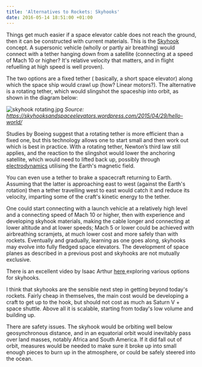 ```yaml
---
title: 'Alternatives to Rockets: Skyhooks'
date: 2016-05-14 18:51:00 +01:00
---
```


Things get much easier if a space elevator cable does not reach the ground, then it can be constructed with current materials. This is the [Skyhook](https://en.wikipedia.org/wiki/Skyhook_(structure)) concept. A supersonic vehicle (wholly or partly air breathing) would connect with a tether hanging down from a satellite  (connecting at a speed of Mach 10 or higher? It's relative velocity that matters, and in flight refuelling at high speed is well proven).

The two options are a fixed tether ( basically, a short space elevator) along which the space ship would crawl up (how? Linear motors?). The alternative is a rotating tether, which would slingshot the spaceship into orbit, as shown in the diagram below:

![skyhook rotating.jpg](/uploads/skyhook%20rotating.jpg)
*Source: https://skyhooksandspaceelevators.wordpress.com/2015/04/29/hello-world/*

Studies by Boeing suggest that a rotating tether is more efficient than a fixed one, but this technology allows one to start small and then work out which is best in practice. With a rotating tether, Newton’s third law still applies, and the reaction to the slingshot would lower the anchoring satellite, which would need to lifted back up, possibly through [electrodynamics](http://www.space.com/521-electrodynamic-tethers-swing.html) utilising the Earth's magnetic field. 

You can even use a tether to brake a spacecraft returning to Earth. Assuming that the latter is approaching east to west (against the Earth's rotation) then a tether travelling west to east would catch it and reduce its velocity, imparting some of the craft's kinetic energy to the tether. 

One could start connecting with a launch vehicle at a relatively high level and a connecting speed of Mach 10 or higher, then with experience and developing skyhook materials, making the cable longer and connecting at lower altitude and at lower speeds; Mach 5 or lower could be achieved with airbreathing scramjets, at much lower cost and more safely than with rockets. Eventually and gradually, learning as one goes along, skyhooks may evolve into fully fledged space elevators. The development of space planes as described in a previous post and skyhooks are not mutually exclusive. 

There is an excellent video by Isaac Arthur [here
](https://www.youtube.com/watch?v=TlpFzn_Y-F0) exploring various options for skyhooks. 

I think that skyhooks are the sensible next step in getting beyond today's rockets. Fairly cheap in themselves, the main cost would be developing a craft to get up to the hook, but should not cost as much as Saturn V + space shuttle. Above all it is scalable, starting from today's low volume and building up.

There are safety issues. The skyhook would be orbiting well below geosynchronous distance, and in an equatorial orbit would inevitably pass over land masses, notably Africa and South America. If it did fall out of orbit, measures would be needed to make sure it broke up into small enough pieces to burn up in the atmosphere, or could be safely steered into the ocean. 